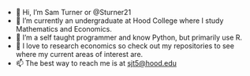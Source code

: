- 👋 Hi, I’m Sam Turner or @Sturner21
- 👀 I’m currently an undergraduate at Hood College where I study Mathematics and Economics.
- 🌱 I’m a self taught programmer and know Python, but primarily use R.
- 💞️ I love to research economics so check out my repositories to see where my current areas of interest are.
- 📫 The best way to reach me is at sjt5@hood.edu

<!---
Sturner21/Sturner21 is a ✨ special ✨ repository because its `README.md` (this file) appears on your GitHub profile.
You can click the Preview link to take a look at your changes.
--->
